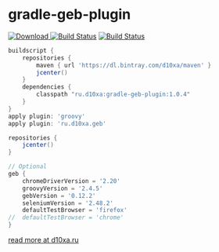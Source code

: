 # gradle-geb-plugin

[![Download](https://api.bintray.com/packages/d10xa/maven/ru.d10xa%3Agradle-geb-plugin/images/download.svg) ](https://bintray.com/d10xa/maven/ru.d10xa%3Agradle-geb-plugin/_latestVersion)
[![Build Status](https://travis-ci.org/d10xa/gradle-geb-plugin.svg?branch=master)](https://travis-ci.org/d10xa/gradle-geb-plugin)
[![Build Status](https://snap-ci.com/d10xa/gradle-geb-plugin/branch/master/build_image)](https://snap-ci.com/d10xa/gradle-geb-plugin/branch/master)

```groovy
buildscript {
    repositories {
        maven { url 'https://dl.bintray.com/d10xa/maven' }
        jcenter()
    }
    dependencies {
        classpath "ru.d10xa:gradle-geb-plugin:1.0.4"
    }
}
apply plugin: 'groovy'
apply plugin: 'ru.d10xa.geb'

repositories {
    jcenter()
}

// Optional
geb {
    chromeDriverVersion = '2.20'
    groovyVersion = '2.4.5'
    gebVersion = '0.12.2'
    seleniumVersion = '2.48.2'
    defaultTestBrowser = 'firefox'
//  defaultTestBrowser = 'chrome'
}
```

[read more at d10xa.ru](http://d10xa.ru/2015/09/geb-getting-started/)
